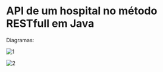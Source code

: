 # API de um hospital no método RESTfull em Java
Diagramas: 

![1](https://github.com/GiovaneGuimaraes/API-RESTfull-Java/assets/133304083/3cab8942-30a6-43e6-929d-7da6525e43ed)

![2](https://github.com/GiovaneGuimaraes/API-RESTfull-Java/assets/133304083/ef3c4471-f12e-4f05-bc4f-78f9c9fd0c98)
